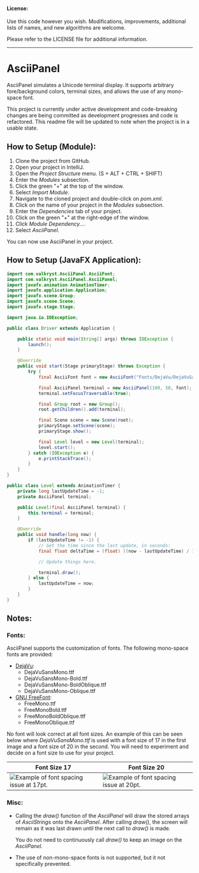 #### License: 

Use this code however you wish. Modifications, improvements, additional lists of names, and new algorithms are welcome.

Please refer to the LICENSE file for additional information.

---

# AsciiPanel


AsciiPanel simulates a Unicode terminal display. It supports arbitrary fore/background colors,  terminal sizes, and allows
the use of any mono-space font.

This project is currently under active development and code-breaking changes are being committed as development progresses
and code is refactored. This readme file will be updated to note when the project is in a usable state.

## How to Setup (Module):

1. Clone the project from GitHub.
2. Open your project in IntelliJ.
3. Open the *Project Structure* menu. (S + ALT + CTRL + SHIFT)
4. Enter the *Modules* subsection.
5. Click the green "+" at the top of the window.
6. Select *Import Module*.
7. Navigate to the cloned project and double-click on *pom.xml*.
8. Click on the name of your project in the *Modules* subsection.
9. Enter the *Dependencies* tab of your project.
10. Click on the green "+" at the right-edge of the window.
11. Click *Module Dependency...*.
12. Select *AsciiPanel*.

You can now use AsciiPanel in your project.

## How to Setup (JavaFX Application):

```java
import com.valkryst.AsciiPanel.AsciiFont;
import com.valkryst.AsciiPanel.AsciiPanel;
import javafx.animation.AnimationTimer;
import javafx.application.Application;
import javafx.scene.Group;
import javafx.scene.Scene;
import javafx.stage.Stage;

import java.io.IOException;

public class Driver extends Application {

    public static void main(String[] args) throws IOException {
        launch();
    }

    @Override
    public void start(Stage primaryStage) throws Exception {
        try {
            final AsciiFont font = new AsciiFont("Fonts/DejaVu/DejaVuSansMono.ttf", 16);

            final AsciiPanel terminal = new AsciiPanel(100, 50, font);
            terminal.setFocusTraversable(true);

            final Group root = new Group();
            root.getChildren().add(terminal);

            final Scene scene = new Scene(root);
            primaryStage.setScene(scene);
            primaryStage.show();

            final Level level = new Level(terminal);
            level.start();
        } catch (IOException e) {
            e.printStackTrace();
        }
    }
}

public class Level extends AnimationTimer {
    private long lastUpdateTime = -1;
    private AsciiPanel terminal;

    public Level(final AsciiPanel terminal) {
        this.terminal = terminal;
    }

    @Override
    public void handle(long now) {
        if (lastUpdateTime != -1) {
            // Get the time since the last update, in seconds:
            final float deltaTime = (float) ((now - lastUpdateTime) / 1_000_000_000.0);

            // Update things here.

            terminal.draw();
        } else {
            lastUpdateTime = now;
        }
    }
}
```

## Notes:

### Fonts:
AsciiPanel supports the customization of fonts. The following mono-space fonts are provided:

* [DejaVu](http://dejavu-fonts.org/wiki/Main_Page):
    * DejaVuSansMono.ttf
    * DejaVuSansMono-Bold.ttf
    * DejaVuSansMono-BoldOblique.ttf
    * DejaVuSansMono-Oblique.ttf
* [GNU FreeFont](https://www.gnu.org/software/freefont/):
    * FreeMono.ttf
    * FreeMonoBold.ttf
    * FreeMonoBoldOblique.ttf
    * FreeMonoOblique.ttf
    
No font will look correct at all font sizes. An example of this can be seen below where *DejaVuSansMono.ttf* is used with
a font size of 17 in the first image and a font size of 20 in the second. You will need to experiment and decide on a font
size to use for your project.

| Font Size 17 | Font Size 20 |
| ------------ | ------------ |
| ![Example of font spacing issue at 17pt.](https://github.com/Valkryst/AsciiPanel/blob/master/images/Font-Size%20Spacing%20(17pt).png) | ![Example of font spacing issue at 20pt.](https://github.com/Valkryst/AsciiPanel/blob/master/images/Font-Size%20Spacing%20(20pt).png) |
    
### Misc:

* Calling the *draw()* function of the *AsciiPanel* will draw the stored arrays of *AsciiStrings* onto the *AsciiPanel*.
   After calling *draw()*, the screen will remain as it was last drawn until the next call to *draw()* is made.
   
   You do not need to continuously call *draw()* to keep an image on the *AsciiPanel*.
   
* The use of non-mono-space fonts is not supported, but it not specifically prevented.